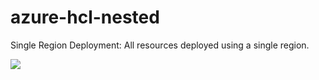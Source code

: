 # azure-hcl-nested

Single Region Deployment:  All resources deployed using a single region.

<a href="https://portal.azure.com/#create/Microsoft.Template/uri/https%3A%2F%2Fraw.githubusercontent.com%2Fdanielscholl%2Fazure-hcl-nested%2Fmaster%2Fazuredeploy.json" target="_blank">
    <img src="http://azuredeploy.net/deploybutton.png"/>
</a>
